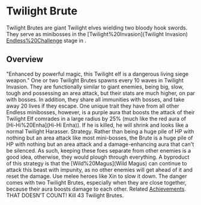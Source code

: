 # Twilight Brute

Twilight Brutes are giant Twilight elves wielding two bloody hook swords. They serve as minibosses in the [Twilight%20Invasion](Twilight Invasion) [Endless%20Challenge](endless) stage in .
## Overview

"Enhanced by powerful magic, this Twilight elf is a dangerous living siege weapon."
One or two Twilight Brutes spawns every 10 waves in Twilight Invasion. They are functionally similar to giant enemies, being big, slow, tough and possessing an area attack, but their stats are much higher, on par with bosses. In addition, they share all immunities with bosses, and take away 20 lives if they escape. One unique trait they have from all other Endless minibosses, however, is a purple aura that boosts the attack of their Twilight Elf comrades in a large radius by 25% (much like the red aura of [Hi-Hi%20Enha](Hi-Hi Enha)). If he is killed, he will shrink and looks like a normal Twilight Harasser.
Strategy.
Rather than being a huge pile of HP with nothing but an area attack like most mini-bosses, the Brute is a huge pile of HP with nothing but an area attack and a damage-enhancing aura that can't be silenced. As such, keeping these foes separate from other enemies is a good idea, otherwise, they would plough through everything. A byproduct of this strategy is that the [Wild%20Magus](Wild Magus) can continue to attack this beast with impunity, as no other enemies will get ahead of it and reset the damage. Use melee heroes like Xin to slow it down. The danger comes with two Twilight Brutes, especially when they are close together, because their aura boosts damage to each other.
Related [Achievements](Achievements).
THAT DOESN'T COUNT! Kill 43 Twilight Brutes.